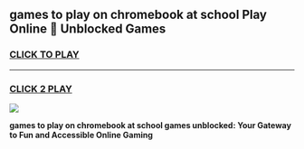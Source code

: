 
## games to play on chromebook at school Play Online 👋 Unblocked Games
<h3>
<a href="https://news.freeplayer.one?title=games_to_play_on_chromebook_at_school&ref=17GH">CLICK TO PLAY</a></h3>
<hr>

<h3>
<a href="https://news.freeplayer.one?title=games_to_play_on_chromebook_at_school&ref=17GH">CLICK 2 PLAY</a>
  
</h3>

<a href="https://news.freeplayer.one?title=games_to_play_on_chromebook_at_school&ref=17GH/"><img src="https://clearcache.store/games.png"></a>


**games to play on chromebook at school games unblocked: Your Gateway to Fun and Accessible Online Gaming**
